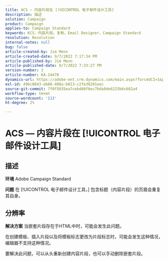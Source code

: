 ```yaml
---
title: ACS — 内容片段在 [!UICONTROL 电子邮件设计工具]
description: 描述
solution: Campaign
product: Campaign
applies-to: Campaign Standard
keywords: KCS，内容片段，复制，Email Designer，Campaign Standard
resolution: Resolution
internal-notes: null
bug: false
article-created-by: Jim Menn
article-created-date: 9/7/2022 7:17:34 PM
article-published-by: Jim Menn
article-published-date: 9/7/2022 7:33:27 PM
version-number: 3
article-number: KA-14478
dynamics-url: https://adobe-ent.crm.dynamics.com/main.aspx?forceUCI=1&pagetype=entityrecord&etn=knowledgearticle&id=2ce9b3b5-e12e-ed11-9db1-0022480866ad
exl-id: 49bc8843-eb86-408a-b013-c2fe36201eec
source-git-commit: 7f0f5035ea7cebd60f6ec7bda9de6225b6c602a4
workflow-type: tm+mt
source-wordcount: '113'
ht-degree: 2%

---
```


# ACS — 内容片段在 [!UICONTROL 电子邮件设计工具]

## 描述


<b>环境</b>
Adobe Campaign Standard

<b>问题</b>
在 [!UICONTROL 电子邮件设计工具，] 包含标题（内容片段）的页眉会重复其自身。


## 分辨率


<b>解决方案</b>
当嵌套片段存在于HTML中时，可能会发生此问题。

在创建模板、插入片段以及将模板标志更改为片段标志时，可能会发生这种情况，编辑器不支持这种情况。

要解决此问题，可以从头重新创建内容片段，也可以手动删除嵌套片段。
